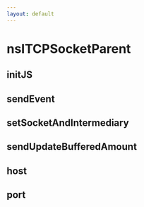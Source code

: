```yaml
---
layout: default
---
```


# nsITCPSocketParent #

## initJS ##

## sendEvent ##

## setSocketAndIntermediary ##

## sendUpdateBufferedAmount ##

## host ##

## port ##
